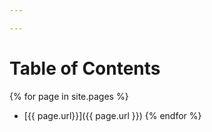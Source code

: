 ```yaml
---

---
```


# Table of Contents
{% for page in site.pages %}
* [{{ page.url}}]({{ page.url }})
{% endfor %}
